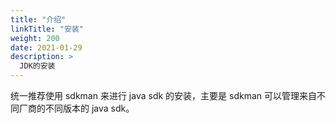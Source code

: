 ```yaml
---
title: "介绍"
linkTitle: "安装"
weight: 200
date: 2021-01-29
description: >
  JDK的安装
---
```



统一推荐使用 sdkman 来进行 java sdk 的安装，主要是 sdkman 可以管理来自不同厂商的不同版本的 java sdk。
